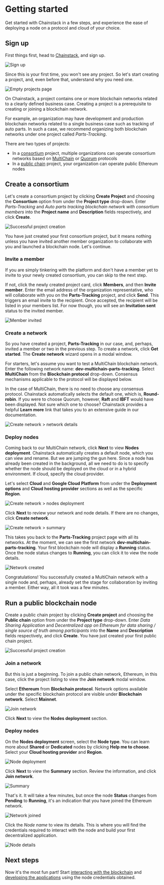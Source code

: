 # Getting started

Get started with Chainstack in a few steps, and experience the ease of deploying a node on a protocol and cloud of your choice.

## Sign up

First things first, head to [Chainstack](https://console.chainstack.com), and sign up.

![Sign up](./getting-started/sign-up.png)

Since this is your first time, you won't see any project. So let's start creating a project, and, even before that, understand why you need one.

![Empty projects page](./getting-started/empty-projects-page.png)

On Chainstack, a project contains one or more blockchain networks related to a clearly defined business case. Creating a project is a prerequisite to creating or joining a blockchain network.

For example, an organization may have development and production blockchain networks related to a single business case such as tracking of auto parts. In such a case, we recommend organizing both blockchain networks under one project called _Parts-Tracking_.

There are two types of projects:
- In a [consortium](/projects/consortium) project, multiple organizations can operate consortium networks based on [MultiChain](/blockchains/multichain) or [Quorum](/blockchains/quorum) protocols
- In a [public chain](/projects/public-chain) project, your organization can operate public Ethereum nodes

## Create a consortium

Let's create a consortium project by clicking **Create Project** and choosing the **Consortium** option from under the **Project type** drop-down. Enter _Parts-Tracking_ and _Auto parts tracking blockchain network with consortium members_ into the **Project name** and **Description** fields respectively, and click **Create**.

![Successful project creation](./getting-started/consortium/successful-project-creation.png)

You have just created your first consortium project, but it means nothing unless you have invited another member organization to collaborate with you and launched a blockchain node. Let's continue.

### Invite a member

If you are simply tinkering with the platform and don't have a member yet to invite to your newly created consortium, you can skip to the next step.

If not, click the newly created project card, click **Members**, and then **Invite member**. Enter the email address of the organization representative, who will collaborate with you on the **Parts-Tracking** project, and click **Send**. This triggers an email invite to the recipient. Once accepted, the recipient will be listed in your members list. For now though, you will see an **Invitation sent** status to the invited member.

![Member invited](./getting-started/consortium/member-invited.png)

### Create a network

So you have created a project, **Parts-Tracking** in our case, and, perhaps, invited a member or two in the previous step. To create a network, click **Get started**. The **Create network** wizard opens in a modal window.

For starters, let's assume you want to test a MultiChain blockchain network. Enter the following network name: **dev-multichain-parts-tracking**. Select **MultiChain** from the **Blockchain protocol** drop-down. Consensus mechanisms applicable to the protocol will be displayed below.

In the case of MultiChain, there is no need to choose any consensus protocol. Chainstack automatically selects the default one, which is, **Round-robin**. If you were to choose Quorum, however, **Raft** and **IBFT** would have been displayed. Not sure which one to choose? Chainstack provides a helpful **Learn more** link that takes you to an extensive guide in our documentation.

![Create network > network details](./getting-started/consortium/create-network-network-details.png)

### Deploy nodes

Coming back to our MultiChain network, click **Next** to view **Nodes deployment**. Chainstack automatically creates a default node, which you can view and rename. But we are jumping the gun here. Since a node has already been created in the background, all we need to do is to specify whether the node should be deployed on the cloud or in a hybrid environment. If cloud, specify the cloud provider.

Let's select **Cloud** and **Google Cloud Platform** from under the **Deployment options** and **Cloud hosting provider** sections as well as the specific **Region**.

![Create network > nodes deployment](./getting-started/consortium/create-network-nodes-deployment.png)

Click **Next** to review your network and node details. If there are no changes, click **Create network**.

![Create network > summary](./getting-started/consortium/create-network-summary.png)

This takes you back to the **Parts-Tracking** project page with all its networks. At the moment, we can see the first network **dev-multichain-parts-tracking**. Your first blockchain node will display a **Running** status. Once the node status changes to **Running**, you can click it to view the node details.

![Network created](./getting-started/consortium/network-created.png)

Congratulations! You successfully created a MultiChain network with a single node and, perhaps, already set the stage for collaboration by inviting a member. Either way, all it took was a few minutes.

## Run a public blockchain node

Create a public chain project by clicking **Create project** and choosing the **Public chain** option from under the **Project type** drop-down. Enter _Data Sharing Application_ and _Decentralized app on Ethereum for data sharing / single source of truth among participants_ into the **Name** and **Description** fields respectively, and click **Create**. You have just created your first public chain project. 

![Successful project creation](./getting-started/public-chain/project-created.png)

### Join a network

But this is just a beginning. To join a public chain network, Ethereum, in this case, click the project listing to view the **Join network** modal window. 

Select **Ethereum** from **Blockchain protocol**. Network options available under the specific blockchain protocol are visible under **Blockchain network**. Select **Mainnet**.

![Join network](./getting-started/public-chain/join-network.png)

Click **Next** to view the **Nodes deployment** section.

### Deploy nodes

On the **Nodes deployment** screen, select the **Node type**. You can learn more about **Shared** or **Dedicated** nodes by clicking **Help me to choose**. Select your **Cloud hosting provider** and **Region**.

![Node deployment](./getting-started/public-chain/node-deployment.png)

Click **Next** to view the **Summary** section. Review the information, and click **Join network**.

![Summary](./getting-started/public-chain/summary.png)

That's it. It will take a few minutes, but once the node **Status** changes from **Pending** to **Running**, it's an indication that you have joined the Ethereum network.

![Network joined](./getting-started/public-chain/network-joined.png)

Click the _Node name_ to view its details. This is where you will find the credentials required to interact with the node and build your first decentralized application.

![Node details](./getting-started/public-chain/node-details.png)

## Next steps

Now it's the most fun part! Start [interacting with the blockchain](/guides/interacting-with-the-blockchain) and [developing the applications](/guides/application-development) using the node credentials obtained.